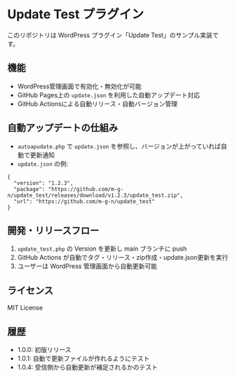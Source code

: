 # Update Test プラグイン

このリポジトリは WordPress プラグイン「Update Test」のサンプル実装です。

## 機能
- WordPress管理画面で有効化・無効化が可能
- GitHub Pages上の `update.json` を利用した自動アップデート対応
- GitHub Actionsによる自動リリース・自動バージョン管理

## 自動アップデートの仕組み
- `autoapudate.php` で `update.json` を参照し、バージョンが上がっていれば自動で更新通知
- `update.json` の例:

```
{
  "version": "1.2.3",
  "package": "https://github.com/m-g-n/update_test/releases/download/v1.2.3/update_test.zip",
  "url": "https://github.com/m-g-n/update_test"
}
```

## 開発・リリースフロー
1. `update_test.php` の Version を更新し main ブランチに push
2. GitHub Actions が自動でタグ・リリース・zip作成・update.json更新を実行
3. ユーザーは WordPress 管理画面から自動更新可能

## ライセンス
MIT License

## 履歴
- 1.0.0: 初版リリース
- 1.0.1: 自動で更新ファイルが作れるようにテスト
- 1.0.4: 受信側から自動更新が補足されるかのテスト